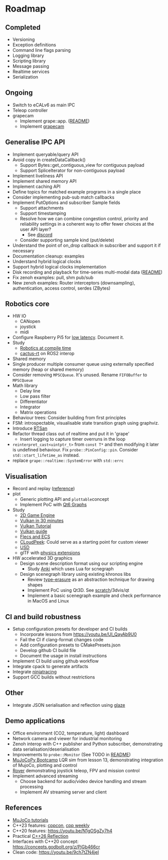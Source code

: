 # Roadmap

## Completed

- Versioning
- Exception definitions
- Command line flags parsing
- Logging library
- Scripting library
- Message passing
- Realtime services
- Serialization

## Ongoing

- Switch to eCALv6 as main IPC
- Teleop controller
- grapecam
  - Implement grape::app. ([README](../modules/common/app/README.md))
  - Implement [grapecam](https://github.com/cvilas/grapecam)

## Generalise IPC API

- Implement queryable/query API
- Avoid copy in createDataCallback()
  - Support Bytes::get_contiguous_view for contiguous payload
  - Support SpliceIterator for non-contiguous payload
- Implement liveliness API
- Implement shared memory API
- Implement caching API
- Define topics for matched example programs in a single place
- Consider implementing pub-sub match callbacks
- Implement PutOptions and subscriber Sample fields
  - Support attachments
  - Support timestamping
  - Resolve how we can combine congestion control, priority and reliability settings in a coherent way to offer fewer choices at the user API layer?
    - See [discord](https://discord.com/channels/914168414178779197/940584045287460885/1311629493445853206)
  - Consider supporting sample kind (put/delete)
- Understand the point of on_drop callback in subscriber and support it if necessary
- Documentation cleanup: examples
- Understand hybrid logical clocks
- Support hybrid logical clocks implementation
- Disk recording and playback for time-series multi-modal data ([README](../modules/common/recorder/README.md))
- Fix zenoh examples: pull, shm pub/sub
- New zenoh examples: Router interceptors (downsampling), authentication, access control, serdes (ZBytes)
  
## Robotics core

- HW IO
  - CANopen
  - joystick
  - midi
- Configure Raspberry Pi5 for [low latency](https://ubuntu.com/blog/real-time-kernel-tuning). Document it.
- Study
  - [Robotics at compile time](https://youtu.be/Y6AUsB3RUhA)
  - [cactus-rt](https://github.com/cactusdynamics/cactus-rt/) on ROS2 interop
- Shared memory
- Single producer multiple consumer queue using externally specified memory (heap or shared memory)
- Consider removing `MPSCQueue`. It's unused. Rename `FIFOBuffer` to `MPSCQueue`
- Math library
  - Delay line
  - Low pass filter
  - Differentiator
  - Integrator
  - Matrix operations
- Behaviour trees: Consider building from first principles
- FSM: introspectable, visualisable state transition graph using graphviz.
- Introduce [RTSan](https://clang.llvm.org/docs/RealtimeSanitizer.html)
- Refactor thread class out of realtime and put it in 'grape'
  - Insert logging to capture timer overruns in the loop
- `reinterpret_cast<uintptr_t>` from `const T*` and then modifying it later is undefined behaviour. Fix `probe::PinConfig::pin`. Consider `std::start_lifetime_as` instead.
- replace `grape::realtime::SystemError` with `std::errc`

## Visualisation

- Record and replay ([reference](https://github.com/basis-robotics/basis/tree/main/cpp/recorder))
- plot
  - Generic plotting API and `plottable`concept
  - Implement PoC with [Qt6 Graphs](https://doc.qt.io/qt-6/qtgraphs-index.html)
- Study
  - [2D Game Engine](https://pikuma.com/courses/cpp-2d-game-engine-development)
  - [Vulkan in 30 minutes](https://renderdoc.org/vulkan-in-30-minutes.html)
  - [Vulkan Tutorial](https://vulkan-tutorial.com/)
  - [Vulkan guide](https://vkguide.dev/)
  - [Flecs and ECS](https://github.com/SanderMertens/flecs)
  - [CLoudPeek](https://github.com/Geekgineer/CloudPeek/tree/main): Could serve as a starting point for custom viewer
  - [USD](https://developer.nvidia.com/usd#nvidia)
  - glTF with [physics extensions](https://github.com/eoineoineoin/glTF_Physics)
- HW accelerated 3D graphics
  - Design scene description format using our scripting engine
    - Study [Anki](https://github.com/godlikepanos/anki-3d-engine) which uses Lua for scnegraph
  - Design scenegraph library using existing khronos libs
    - Review [type-erasure](https://github.com/cvilas/scratch/blob/master/type_erasure.cpp) as an abstraction technique for drawing shapes
    - Implement PoC using Qt3D. See [scratch](https://github.com/cvilas/scratch)/3dvis/qt
    - Implement a basic scenegraph example and check performance in MacOS and Linux

## CI and build robustness

- Setup configuration presets for developer and CI builds
  - Incorporate lessons from https://youtu.be/UI_QayAb9U0
  - Fail the CI if clang-format changes code
  - Add configuration presets to CMakePresets.json
  - Develop github CI build file
  - Document the usage in install instructions
- Implement CI build using github workflow  
- Integrate cpack to generate artifacts
- Integrate [ninjatracing](https://github.com/nico/ninjatracing)
- Support GCC builds without restrictions

## Other

- Integrate JSON serialisation and reflection using [glaze](https://github.com/stephenberry/glaze)

## Demo applications

- Office environment (CO2, temperature, light) dashboard
- Network camera and viewer for industrial monitoring
- Zenoh interop with C++ publisher and Python subscriber, demonstrating data serialisation/deserialisation
- Improvements to `probe::Monitor` (See TODO in [README](../modules/probe/monitor/README.md))
- [MuJoCoPy Bootcamp](https://pab47.github.io/mujocopy.html) LQR sim from lesson 13, demonstrating integration of MujoCo, plotting and control
- [Rover](https://github.com/nasa-jpl/open-source-rover) demonstrating joystick teleop, FPV and mission control
- Implement advanced streaming
  - Choose backend for audio/video device handling and stream processing
  - Implement AV streaming server and client

## References

- [MuJoCo tutorials](https://pab47.github.io/mujoco.html)
- C++23 features: [cppcon](https://youtu.be/Cttb8vMuq-Y), [cpp weekly](https://youtu.be/N2HG___9QFI)
- C++20 features: <https://youtu.be/N1gOSgZy7h4>
- Practical [C++26 Reflection](https://youtu.be/cqQ7v6xdZRw)
- Interfaces with C++20 concept: <https://concepts.godbolt.org/z/PjGb466cr>
- Clean code: <https://youtu.be/9ch7tZN4jeI>

